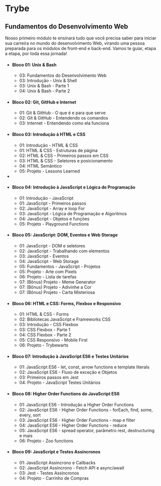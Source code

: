 # Trybe

## Fundamentos do Desenvolvimento Web

Nosso primeiro módulo te ensinará tudo que você precisa saber para iniciar sua carreira no mundo do desenvolvimento Web, virando uma pessoa preparada para os módulos de front-end e back-end. Vamos te guiar, etapa a etapa, por toda essa jornada!

 - #### Bloco 01: Unix & Bash
 
	 - 03: Fundamentos do Desenvolvimento Web 
	 - 03: Introdução - Unix & Shell  
	 - 03: Unix & Bash - Parte 1 
	 - 04: Unix &  Bash - Parte 2

 - #### Bloco 02: Git, GitHub e Internet
 
	 - 01: Git & GitHub - O que é e para que serve
	 - 02: Git & GitHub - Entendendo os comandos 
	 - 03: Internet - Entendendo como ela funciona 
	 
 - #### Bloco 03: Introdução à HTML e CSS

	 - 01: Introdução - HTML & CSS 
	 - 01: HTML & CSS - Estruturas de página 
	 - 02: HTML & CSS - Primeiros passos em CSS
	 - 03: HTML & CSS - Seletores e posicionamento
	 - 04: HTML Semântico
	 - 05: Projeto -  Lessons Learned
 - 
- #### Bloco 04: Introdução à JavaScript e Lógica de Programação

	 - 01: Introdução - JavaScript
	 - 01: JavaScript - Primeiros passos
	 - 02: JavaScript - Array e loop For
	 - 03: JavaScript - Lógica de Programação e Algoritmos
	 - 04: JavaScript - Objetos e funções
	 - 05: Projeto - Playground Functions
	 
- #### Bloco 05: JavaScript: DOM, Eventos e Web Storage

	 - 01: JavaScript - DOM e seletores
	 - 02: JavaScript - Trabalhando com elementos
	 - 03: JavaScript - Eventos
	 - 04: JavaScript - Web Storage
	 - 05: Fundamentos - JavaScript - Projetos
	 - 05: Projeto - Arte com Pixels
	 - 06: Projeto - Lista de tarefas
	 - 07: (Bônus) Projeto - Meme Generator
	 - 07: (Bônus) Projeto - Adivinhe a Cor
	 - 07: (Bônus) Projeto - Carta Misteriosa
	 
- #### Bloco 06: HTML e CSS: Forms, Flexbox e Responsivo

	 - 01: HTML & CSS - Forms
	 - 02: Bibliotecas JavaScript e Frameworks CSS
	 - 03: Introdução - CSS Flexbox
	 - 03: CSS Flexbox - Parte 1
	 - 04: CSS Flexbox - Parte 2
	 - 05: CSS Responsivo - Mobile First
	 - 06: Projeto - Trybewarts
	 
- #### Bloco 07: Introdução à JavaScript ES6 e Testes Unitários

	 - 01: JavaScript ES6 - let, const, arrow functions e template literals
	 - 02: JavaScript ES6 - Fluxo de exceção e Objetos
	 - 03: Primeiros passos em Jest
	 - 04: Projeto - JavaScript Testes Unitários
	 
- #### Bloco 08: Higher Order Functions do JavaScript ES6

	 - 01: JavaScript ES6 - Introdução a Higher Order Functions
	- 02: JavaScript ES6 - Higher Order Functions - forEach, find, some, every, sort
	- 03: JavaScript ES6 - Higher Order Functions - map e filter
	- 04: JavaScript ES6 - Higher Order Functions - reduce
	- 05: JavaScript ES6 - spread operator, parâmetro rest, destructuring e mais
	- 06: Projeto - Zoo functions
	
- #### Bloco 09: JavaScript e Testes Assíncronos

	- 01: JavaScript Assíncrono e Callbacks
	- 02: JavaScript Assíncrono - Fetch API e async/await
	- 03: Jest - Testes Assíncronos
	- 04: Projeto - Carrinho de Compras
